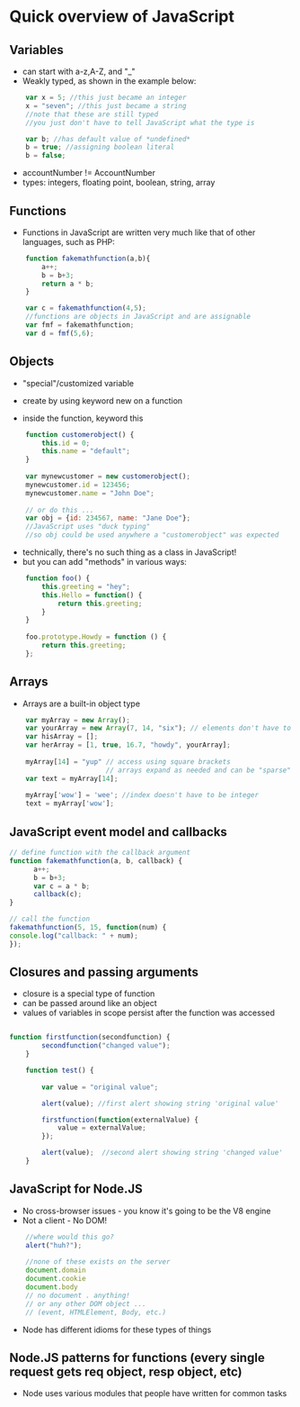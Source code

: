 # Quick overview of JavaScript

## Variables
- can start with a-z,A-Z, and "_"
- Weakly typed, as shown in the example below:

```JavaScript	
	var x = 5; //this just became an integer
	x = "seven"; //this just became a string
	//note that these are still typed
	//you just don't have to tell JavaScript what the type is

	var b; //has default value of *undefined*
	b = true; //assigning boolean literal
	b = false;
```

- accountNumber != AccountNumber
- types: integers, floating point, boolean, string, array

## Functions

- Functions in JavaScript are written very much like that of other languages, such as PHP:

```JavaScript
	function fakemathfunction(a,b){
		a++;
		b = b+3;
		return a * b;	
	}

	var c = fakemathfunction(4,5);
	//functions are objects in JavaScript and are assignable
	var fmf = fakemathfunction;
	var d = fmf(5,6);
```

## Objects
- "special"/customized variable
- create by using keyword new on a function

- inside the function, keyword this 

```JavaScript
	function customerobject() {
		this.id = 0;
		this.name = "default";
	}
		
	var mynewcustomer = new customerobject(); 
	mynewcustomer.id = 123456;
	mynewcustomer.name = "John Doe";
	
	// or do this ...
	var obj = {id: 234567, name: "Jane Doe"};
	//JavaScript uses "duck typing" 
	//so obj could be used anywhere a "customerobject" was expected
```
- technically, there's no such thing as a class in JavaScript!
- but you can add "methods" in various ways:

```JavaScript
    function foo() {
        this.greeting = "hey";
        this.Hello = function() {
            return this.greeting;
        }
    }
    
    foo.prototype.Howdy = function () {
        return this.greeting;
    };
```

## Arrays
- Arrays are a built-in object type

```JavaScript	
	var myArray = new Array();
	var yourArray = new Array(7, 14, "six"); // elements don't have to have same type
	var hisArray = [];
	var herArray = [1, true, 16.7, "howdy", yourArray];
	
	myArray[14] = "yup" // access using square brackets
						// arrays expand as needed and can be "sparse"
	var text = myArray[14];
	
    myArray['wow'] = 'wee'; //index doesn't have to be integer 
    text = myArray['wow'];
```

## JavaScript event model and callbacks

```JavaScript
// define function with the callback argument
function fakemathfunction(a, b, callback) {
      a++;
      b = b+3;
      var c = a * b;
      callback(c);
}

// call the function
fakemathfunction(5, 15, function(num) {
console.log("callback: " + num);
});
```

## Closures and passing arguments
- closure is a special type of function 
- can be passed around like an object
- values of variables in scope persist after the function was accessed

```JavaScript

function firstfunction(secondfunction) {
        secondfunction("changed value");
    }

    function test() {
        
        var value = "original value";

        alert(value); //first alert showing string 'original value'

        firstfunction(function(externalValue) {
            value = externalValue;
        });

        alert(value);  //second alert showing string 'changed value'
    }   
```

## JavaScript for Node.JS
- No cross-browser issues - you know it's going to be the V8 engine
- Not a client - No DOM!

```JavaScript
	//where would this go?
	alert("huh?");
	
	//none of these exists on the server
	document.domain
	document.cookie
	document.body
	// no document . anything!
	// or any other DOM object ...
	// (event, HTMLElement, Body, etc.)
```
- Node has different idioms for these types of things

## Node.JS patterns for functions (every single request gets req object, resp object, etc)



- Node uses various modules that people have written for common tasks


